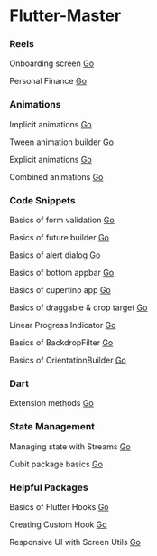 # Flutter-Master

### Reels

Onboarding screen [Go](/Reels/on_boarding/)

Personal Finance [Go](/Reels/personal_finance/)

### Animations

Implicit animations [Go](/Animations/Implicit%20Animations)

Tween animation builder [Go](/Animations/Tween%20Animation%20Builder)

Explicit animations [Go](/Animations/Explicit%20Animations/)

Combined animations [Go](/Animations/Combined%20Animations/)

### Code Snippets

Basics of form validation [Go](/Code%20Snippets/Form%20Validation)

Basics of future builder [Go](/Code%20Snippets/Future%20Builder)

Basics of alert dialog [Go](/Code%20Snippets/Alert%20Dialog)

Basics of bottom appbar [Go](/Code%20Snippets/Bottom%20Appbar)

Basics of cupertino app [Go](/Code%20Snippets/Cupertino%20App)

Basics of draggable & drop target [Go](/Code%20Snippets/Draggable)

Linear Progress Indicator [Go](/Code%20Snippets/Linear%20Progress%20Indicator)

Basics of BackdropFilter [Go](/Code%20Snippets/Backdrop%20Filter)

Basics of OrientationBuilder [Go](/Code%20Snippets/Orientation%20Builder)

### Dart

Extension methods [Go](/Dart/Extension%20Methods)

### State Management

Managing state with Streams [Go](/State%20Management/Managing%20state%20with%20Streams)

Cubit package basics [Go](/State%20Management/Cubit%20basics)

### Helpful Packages

Basics of Flutter Hooks [Go](/Helpful%20Packages/flutter_hooks/basics)

Creating Custom Hook [Go](/Helpful%20Packages/flutter_hooks/custom%20hooks)

Responsive UI with Screen Utils [Go](/Helpful%20Packages/flutter_screenutil/)
